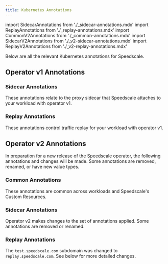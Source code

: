 ```yaml
---
title: Kubernetes Annotations
---
```


import SidecarAnnotations from './_sidecar-annotations.mdx'
import ReplayAnnotations from './_replay-annotations.mdx'
import CommonV2Annotations from './_common-annotations.mdx'
import SidecarV2Annotations from './_v2-sidecar-annotations.mdx'
import ReplayV2Annotations from './_v2-replay-annotations.mdx'

Below are all the relevant Kubernetes annotations for Speedscale.

## Operator v1 Annotations

### Sidecar Annotations

These annotations relate to the proxy sidecar that Speedscale attaches to your workload with operator v1.

<SidecarAnnotations />

### Replay Annotations

These annotations control traffic replay for your workload with operator v1.

<ReplayAnnotations />


## Operator v2 Annotations

In preparation for a new release of the Speedscale operator, the following annotations and changes will be made. Some annotations are removed, renamed, or have new value types.

### Common Annotations

These annotations are common across workloads and Speedscale's Custom Resources.

<CommonV2Annotations />

### Sidecar Annotations

Operator v2 makes changes to the set of annotations applied. Some annotations are removed or renamed.

<SidecarV2Annotations />

### Replay Annotations

The `test.speedscale.com` subdomain was changed to `replay.speedscale.com`. See below for more detailed changes.

<ReplayV2Annotations />
